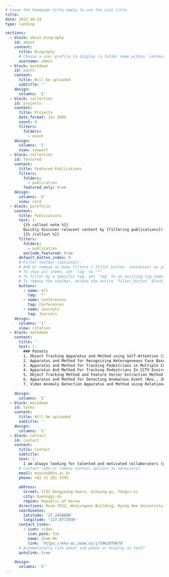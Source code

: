 ```yaml
---
# Leave the homepage title empty to use the site title
title:
date: 2022-10-24
type: landing

sections:
  - block: about.biography
    id: about
    content:
      title: Biography
      # Choose a user profile to display (a folder name within `content/authors/`)
      username: admin
  - block: markdown
    id: posts
    content:
      title: Will be uploaded
      subtitle: ''
    design:
      columns: '1'
  - block: collection
    id: projects
    content:
      title: Projects
      date_format: Jan 2006
      count: 0
      filters:
        folders:
          - event
    design:
      columns: '1'
      view: compact
  - block: collection
    id: featured
    content:
      title: Featured Publications
      filters:
        folders:
          - publication
        featured_only: true
    design:
      columns: '2'
      view: card
  - block: portfolio
    content:
      title: Publications
      text: |-
        {{% callout note %}}
        Quickly discover relevant content by [filtering publications](./publication/).
        {{% /callout %}}
      filters:
        folders:
          - publication
        exclude_featured: true
      default_button_index: 0
      # Filter toolbar (optional).
      # Add or remove as many filters (`filter_button` instances) as you like.
      # To show all items, set `tag` to "*".
      # To filter by a specific tag, set `tag` to an existing tag name.
      # To remove the toolbar, delete the entire `filter_button` block.
      buttons:
        - name: All
          tag: '*'
        - name: Conferences
          tag: Conferences
        - name: Journals
          tag: Journals
    design:
      columns: '1'
      view: citation
  - block: markdown
    content:
      title: ''
      text: |-
        ### Patents
        1. Object Tracking Apparatus and Method using Self‐Attention (2021) / _KR-Registration, No.10-2359982_
        2. Apparatus and Method for Recognizing Heterogeneous Face Based on Relationship Between Component (Jan., 2022) / KR-Registration No.10-2356438
        3. Apparatus and Method for Tracking Pedestrians in Multiple CCTV Environment (Jan., 2022) / KR-Registration, No.10-2355006
        4. Apparatus And Method For Tracking Pedestrians In CCTV Environment (April, 2023) / KR-Registration, No.10-2519367
        5. Object Tracking Method and Feature Vector Extraction Method for Tracking Object (Nov., 2021) / KR-Application, No.10-2021-0165002
        6. Apparatus and Method for Detecting Anomalous Event (Nov., 2020) /KR-Application, No.10-2020-0153560
        7. Video Anomaly Detection Apparatus and Method using Relational Embedding (Nov., 2022) / KR-Application, No.10-2022-0156968
    
    design:
      columns: '1'
  - block: markdown
    id: talks
    content:
      title: Will be uploaded
      subtitle: ''
    design:
      columns: '1'
  - block: contact
    id: contact
    content:
      title: Contact
      subtitle:
      text: |-
        I am always looking for talented and motivated collaborators (graduate students, postdocs, and undergraduate interns). If you're interested in joining our lab or collaborating, please email me.
      # Contact (add or remove contact options as necessary)
      email: maycho@khu.ac.kr
      phone: +82 31 201 2595
      
      address:
        street: 1732 Deogyeong-daero, Giheung-gu, Yongin-si
        city: Gyeonggi-do
        region: Republic of Korea
      directions: Room 7032, Woojungwon Building, Kyung Hee University
      coordinates:
        latitude: '37.2458680'
        longitude: '127.0772930' 
      contact_links:
        - icon: video
          icon_pack: fas
          name: Zoom Me
          link: 'https://khu-ac.zoom.us/j/5962979679'
      # Automatically link email and phone or display as text?
      autolink: true
     
    design:
      columns: '2'
---
```

